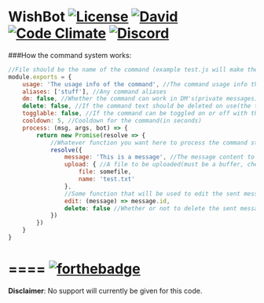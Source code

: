 WishBot [![License](https://img.shields.io/github/license/mashape/apistatus.svg?maxAge=2592000&style=flat-square)](./LICENSE) [![David](https://img.shields.io/david/hsiw/WishBot.svg?maxAge=2592000&style=flat-square)](https://david-dm.org/hsiw/WishBot) [![Code Climate](https://codeclimate.com/github/hsiw/WishBot/badges/gpa.svg?style=flat-square)](https://codeclimate.com/github/hsiw/WishBot) [![Discord](https://discordapp.com/api/guilds/136258746123943937/widget.png)](https://discord.gg/0lBiROCNVaGw5Eqk)
====
###How the command system works:
```js
//File should be the name of the command (example test.js will make the command 'test')
module.exports = {
    usage: 'The usage info of the command', //The command usage info that shows up in 'help [commmand]'
    aliases: ['stuff'], //Any command aliases
    dm: false, //Whether the command can work in DM's(private messages) or not
    delete: false, //If the command text should be deleted on use(the text used to invoke the command)
    togglable: false, //If the command can be toggled on or off with the toggle command
    cooldown: 5, //Cooldown for the command(in seconds)
    process: (msg, args, bot) => {
        return new Promise(resolve => {
        	//Whatever function you want here to process the command stuff
        	resolve({
        		message: 'This is a message', //The message content to send
        		upload: { //A file to be uploaded(must be a buffer, check wewlad for an example)
        			file: somefile,
        			name: 'test.txt'
        		},
                //Some function that will be used to edit the sent message(check ping for an example)
        		edit: (message) => message.id, 
        		delete: false //Whether or not to delete the sent message after 5s
        	})
        })
    }
}
```
====
[![forthebadge](http://forthebadge.com/images/badges/made-with-crayons.svg)](http://forthebadge.com)
====
**Disclaimer**: No support will currently be given for this code.
